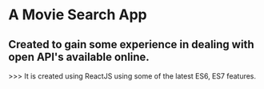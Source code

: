 # A Movie Search App
## Created to gain some experience in dealing with open API's available online.
\>\>\> It is created using ReactJS using some of the latest ES6, ES7 features.
